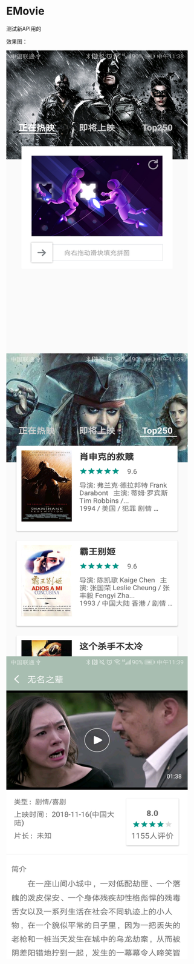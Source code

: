 # EMovie  
测试新API用的

效果图：

<img src="https://raw.githubusercontent.com/corlewang/EMovie/master/Screenshot1.jpg" width = "480" height = "800"  align=center /> 

<img src="https://raw.githubusercontent.com/corlewang/EMovie/master/Screenshot3.jpg" width = "480" height = "800"  align=center /> 

<img src="https://raw.githubusercontent.com/corlewang/EMovie/master/Screenshot2.jpg" width = "480" height = "800"  align=center />  
